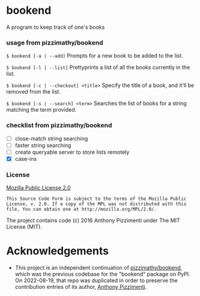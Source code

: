 bookend
=======

A program to keep track of one's books

### usage from pizzimathy/bookend

`$ bookend [-a | --add]`
Prompts for a new book to be added to the list.

`$ bookend [-l | --list]`
Prettyprints a list of all the books currently in the list.

`$ bookend [-c | --checkout] <title>`
Specify the title of a book, and it'll be removed from the list.

`$ bookend [-s | --search] <term>`
Searches the list of books for a string matching the term provided.


### checklist from pizzimathy/bookend

- [ ] close-match string searching
- [ ] faster string searching
- [ ] create queryable server to store lists remotely
- [x] case-ins

### License

[Mozilla Public License 2.0](https://www.mozilla.org/en-US/MPL/2.0/)

```
This Source Code Form is subject to the terms of the Mozilla Public
License, v. 2.0. If a copy of the MPL was not distributed with this
file, You can obtain one at http://mozilla.org/MPL/2.0/.
```

The project contains code (c) 2016 Anthony Pizzimenti
under The MIT License (MIT).

# Acknowledgements

- This project is an independent continuation of
  [pizzimathy/bookend](https://github.com/pizzimathy/bookend),
  which was the previous codebase for the "bookend" package on PyPI.
  On 2022-08-19, that repo was duplicated in order to preserve
  the contribution entries of its author,
  [Anthony Pizzimenti](https://github.com/pizzimathy).
